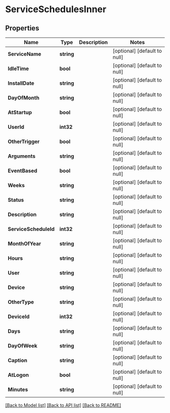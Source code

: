 # ServiceSchedulesInner

## Properties
Name | Type | Description | Notes
------------ | ------------- | ------------- | -------------
**ServiceName** | **string** |  | [optional] [default to null]
**IdleTime** | **bool** |  | [optional] [default to null]
**InstallDate** | **string** |  | [optional] [default to null]
**DayOfMonth** | **string** |  | [optional] [default to null]
**AtStartup** | **bool** |  | [optional] [default to null]
**UserId** | **int32** |  | [optional] [default to null]
**OtherTrigger** | **bool** |  | [optional] [default to null]
**Arguments** | **string** |  | [optional] [default to null]
**EventBased** | **bool** |  | [optional] [default to null]
**Weeks** | **string** |  | [optional] [default to null]
**Status** | **string** |  | [optional] [default to null]
**Description** | **string** |  | [optional] [default to null]
**ServiceScheduleId** | **int32** |  | [optional] [default to null]
**MonthOfYear** | **string** |  | [optional] [default to null]
**Hours** | **string** |  | [optional] [default to null]
**User** | **string** |  | [optional] [default to null]
**Device** | **string** |  | [optional] [default to null]
**OtherType** | **string** |  | [optional] [default to null]
**DeviceId** | **int32** |  | [optional] [default to null]
**Days** | **string** |  | [optional] [default to null]
**DayOfWeek** | **string** |  | [optional] [default to null]
**Caption** | **string** |  | [optional] [default to null]
**AtLogon** | **bool** |  | [optional] [default to null]
**Minutes** | **string** |  | [optional] [default to null]

[[Back to Model list]](../README.md#documentation-for-models) [[Back to API list]](../README.md#documentation-for-api-endpoints) [[Back to README]](../README.md)


